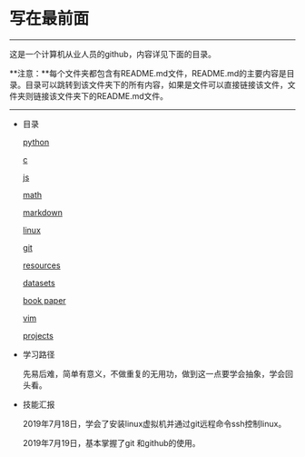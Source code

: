 # 写在最前面

----

这是一个计算机从业人员的github，内容详见下面的目录。

**注意：**每个文件夹都包含有README.md文件，README.md的主要内容是目录。目录可以跳转到该文件夹下的所有内容，如果是文件可以直接链接该文件，文件夹则链接该文件夹下的README.md文件。

----

* 目录

  [python](./python/README.md)
  
  [c](./c/README.md)
  
  [js](./js/README.md)
  
  [math](./math/README.md)
  
  [markdown](./markdown/README.md)
  
  [linux](./linux/README.md)
  
  [git](./git/README.md)
  
  [resources](./resources/README.md)
  
  [datasets](./datasets/README.md)
  
  [book paper](./book_paper/README.md)
  
  [vim](./vim/README.md)
  
  [projects](projects/README.md)

* 学习路径

  先易后难，简单有意义，不做重复的无用功，做到这一点要学会抽象，学会回头看。

* 技能汇报

  2019年7月18日，学会了安装linux虚拟机并通过git远程命令ssh控制linux。

  2019年7月19日，基本掌握了git 和github的使用。





